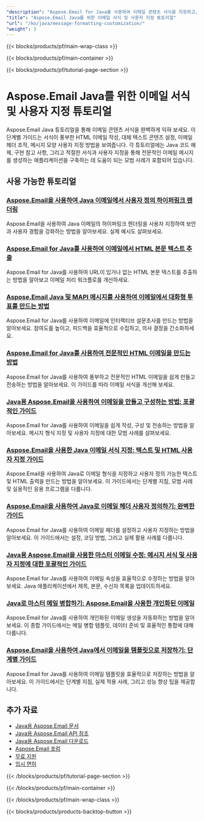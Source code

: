 ```yaml
---
"description": "Aspose.Email for Java를 사용하여 이메일 콘텐츠 서식을 지정하고, HTML 본문, 대체 텍스트 및 사용자 정의 헤더를 다루는 방법에 대한 전체 튜토리얼입니다."
"title": "Aspose.Email Java를 위한 이메일 서식 및 사용자 지정 튜토리얼"
"url": "/ko/java/message-formatting-customization/"
"weight": 3
---
```


{{< blocks/products/pf/main-wrap-class >}}

{{< blocks/products/pf/main-container >}}

{{< blocks/products/pf/tutorial-page-section >}}
# Aspose.Email Java를 위한 이메일 서식 및 사용자 지정 튜토리얼

Aspose.Email Java 튜토리얼을 통해 이메일 콘텐츠 서식을 완벽하게 익혀 보세요. 이 단계별 가이드는 서식이 풍부한 HTML 이메일 작성, 대체 텍스트 콘텐츠 설정, 이메일 헤더 조작, 메시지 모양 사용자 지정 방법을 보여줍니다. 각 튜토리얼에는 Java 코드 예제, 구현 참고 사항, 그리고 적절한 서식과 사용자 지정을 통해 전문적인 이메일 메시지를 생성하는 애플리케이션을 구축하는 데 도움이 되는 모범 사례가 포함되어 있습니다.

## 사용 가능한 튜토리얼

### [Aspose.Email을 사용하여 Java 이메일에서 사용자 정의 하이퍼링크 렌더링](./aspose-email-java-custom-hyperlink-rendering/)
Aspose.Email을 사용하여 Java 이메일의 하이퍼링크 렌더링을 사용자 지정하여 보안과 사용자 경험을 강화하는 방법을 알아보세요. 실제 예시도 살펴보세요.

### [Aspose.Email for Java를 사용하여 이메일에서 HTML 본문 텍스트 추출](./mastering-email-html-extraction-aspose-java/)
Aspose.Email for Java를 사용하여 URL이 있거나 없는 HTML 본문 텍스트를 추출하는 방법을 알아보고 이메일 처리 워크플로를 개선하세요.

### [Aspose.Email Java 및 MAPI 메시지를 사용하여 이메일에서 대화형 투표를 만드는 방법](./create-polls-aspose-email-java-mapi-messages/)
Aspose.Email for Java를 사용하여 이메일에 인터랙티브 설문조사를 만드는 방법을 알아보세요. 참여도를 높이고, 피드백을 효율적으로 수집하고, 의사 결정을 간소화하세요.

### [Aspose.Email for Java를 사용하여 전문적인 HTML 이메일을 만드는 방법](./create-html-emails-aspose-email-java/)
Aspose.Email for Java를 사용하여 풍부하고 전문적인 HTML 이메일을 쉽게 만들고 전송하는 방법을 알아보세요. 이 가이드를 따라 이메일 서식을 개선해 보세요.

### [Java용 Aspose.Email을 사용하여 이메일을 만들고 구성하는 방법: 포괄적인 가이드](./create-configure-emails-aspose-java/)
Aspose.Email for Java를 사용하여 이메일을 쉽게 작성, 구성 및 전송하는 방법을 알아보세요. 메시지 형식 지정 및 사용자 지정에 대한 모범 사례를 살펴보세요.

### [Aspose.Email을 사용한 Java 이메일 서식 지정: 텍스트 및 HTML 사용자 지정 가이드](./java-email-formatting-aspose-email-text-html/)
Aspose.Email을 사용하여 Java로 이메일 형식을 지정하고 사용자 정의 가능한 텍스트 및 HTML 출력을 만드는 방법을 알아보세요. 이 가이드에서는 단계별 지침, 모범 사례 및 실용적인 응용 프로그램을 다룹니다.

### [Aspose.Email을 사용하여 Java로 이메일 헤더 사용자 정의하기: 완벽한 가이드](./customize-email-headers-java-aspose-email/)
Aspose.Email for Java를 사용하여 이메일 헤더를 설정하고 사용자 지정하는 방법을 알아보세요. 이 가이드에서는 설정, 코딩 방법, 그리고 실제 활용 사례를 다룹니다.

### [Java용 Aspose.Email을 사용한 마스터 이메일 수정: 메시지 서식 및 사용자 지정에 대한 포괄적인 가이드](./master-email-modification-aspose-email-java/)
Aspose.Email for Java를 사용하여 이메일 속성을 효율적으로 수정하는 방법을 알아보세요. Java 애플리케이션에서 제목, 본문, 수신자 목록을 업데이트하세요.

### [Java로 마스터 메일 병합하기: Aspose.Email을 사용한 개인화된 이메일](./aspose-email-java-mail-merge-tutorial/)
Aspose.Email for Java를 사용하여 개인화된 이메일 생성을 자동화하는 방법을 알아보세요. 이 종합 가이드에서는 메일 병합 템플릿, 데이터 준비 및 효율적인 통합에 대해 다룹니다.

### [Aspose.Email을 사용하여 Java에서 이메일을 템플릿으로 저장하기: 단계별 가이드](./save-email-template-aspose-java-guide/)
Aspose.Email for Java를 사용하여 이메일 템플릿을 효율적으로 저장하는 방법을 알아보세요. 이 가이드에서는 단계별 지침, 실제 적용 사례, 그리고 성능 향상 팁을 제공합니다.

## 추가 자료

- [Java용 Aspose.Email 문서](https://docs.aspose.com/email/java/)
- [Java용 Aspose.Email API 참조](https://reference.aspose.com/email/java/)
- [Java용 Aspose.Email 다운로드](https://releases.aspose.com/email/java/)
- [Aspose.Email 포럼](https://forum.aspose.com/c/email)
- [무료 지원](https://forum.aspose.com/)
- [임시 면허](https://purchase.aspose.com/temporary-license/)

{{< /blocks/products/pf/tutorial-page-section >}}

{{< /blocks/products/pf/main-container >}}

{{< /blocks/products/pf/main-wrap-class >}}

{{< blocks/products/products-backtop-button >}}
